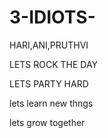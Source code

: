 # 3-IDIOTS-
HARI,ANI,PRUTHVI

LETS ROCK THE DAY

LETS PARTY HARD

lets learn new thngs

lets grow together
